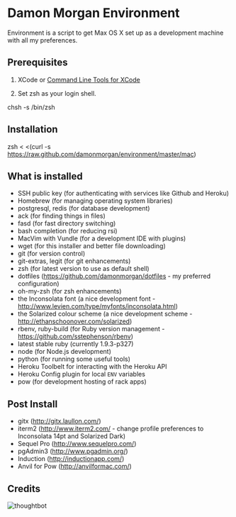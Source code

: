 Damon Morgan Environment
========================

Environment is a script to get Max OS X set up as a development machine with all my preferences.

Prerequisites
-------------

1) XCode or [Command Line Tools for XCode](https://developer.apple.com/downloads/)

2) Set zsh as your login shell.

  chsh -s /bin/zsh

Installation
------------

  zsh < <(curl -s https://raw.github.com/damonmorgan/environment/master/mac)

What is installed
-----------------

* SSH public key (for authenticating with services like Github and Heroku)
* Homebrew (for managing operating system libraries)
* postgresql, redis (for database development)
* ack (for finding things in files)
* fasd (for fast directory switching)
* bash completion (for reducing rsi)
* MacVim with Vundle (for a development IDE with plugins)
* wget (for this installer and better file downloading)
* git (for version control)
* git-extras, legit (for git enhancements)
* zsh (for latest version to use as default shell)
* dotfiles (https://github.com/damonmorgan/dotfiles - my preferred configuration)
* oh-my-zsh (for zsh enhancements)
* the Inconsolata font (a nice development font - http://www.levien.com/type/myfonts/inconsolata.html)
* the Solarized colour scheme (a nice development scheme - http://ethanschoonover.com/solarized)
* rbenv, ruby-build (for Ruby version management - https://github.com/sstephenson/rbenv)
* latest stable ruby (currently 1.9.3-p327)
* node (for Node.js development)
* python (for running some useful tools)
* Heroku Toolbelt for interacting with the Heroku API
* Heroku Config plugin for local `ENV` variables
* pow (for development hosting of rack apps)

Post Install
------------

* gitx (http://gitx.laullon.com/)
* iterm2 (http://www.iterm2.com/ - change profile preferences to Inconsolata 14pt and Solarized Dark)
* Sequel Pro (http://www.sequelpro.com/)
* pgAdmin3 (http://www.pgadmin.org/)
* Induction (http://inductionapp.com/)
* Anvil for Pow (http://anvilformac.com/)

Credits
-------

![thoughtbot](http://thoughtbot.com/images/tm/logo.png)
